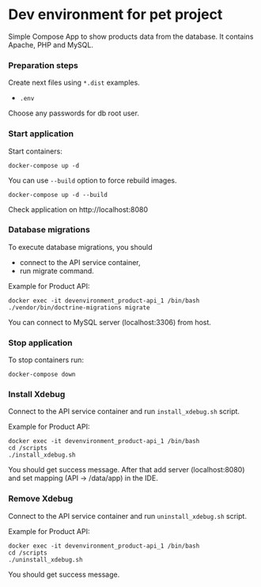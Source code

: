 # Dev environment for pet project
Simple Compose App to show products data from the database. 
It contains Apache, PHP and MySQL.

### Preparation steps
Create next files using `*.dist` examples.
- `.env`

Choose any passwords for db root user.

### Start application
Start containers:
```
docker-compose up -d
```
You can use `--build` option to force rebuild images.
```
docker-compose up -d --build
```

Check application on http://localhost:8080

### Database migrations
To execute database migrations, you should
- connect to the API service container,
- run migrate command.

Example for Product API:
```
docker exec -it devenvironment_product-api_1 /bin/bash
./vendor/bin/doctrine-migrations migrate
```
You can connect to MySQL server (localhost:3306) from host.

### Stop application
To stop containers run:
```
docker-compose down
```

### Install Xdebug
Connect to the API service container and run `install_xdebug.sh` script.

Example for Product API:
```
docker exec -it devenvironment_product-api_1 /bin/bash
cd /scripts
./install_xdebug.sh
```
You should get success message.
After that add server (localhost:8080) and set mapping (API -> /data/app) in the IDE.

### Remove Xdebug
Connect to the API service container and run `uninstall_xdebug.sh` script.

Example for Product API:
```
docker exec -it devenvironment_product-api_1 /bin/bash
cd /scripts
./uninstall_xdebug.sh
```
You should get success message.
